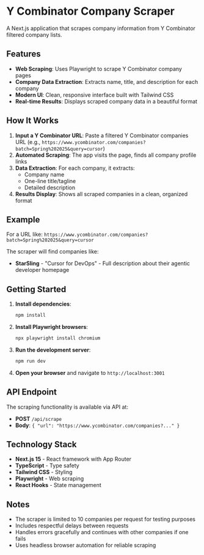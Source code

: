 # Y Combinator Company Scraper

A Next.js application that scrapes company information from Y Combinator filtered company lists.

## Features

- **Web Scraping**: Uses Playwright to scrape Y Combinator company pages
- **Company Data Extraction**: Extracts name, title, and description for each company
- **Modern UI**: Clean, responsive interface built with Tailwind CSS
- **Real-time Results**: Displays scraped company data in a beautiful format

## How It Works

1. **Input a Y Combinator URL**: Paste a filtered Y Combinator companies URL (e.g., `https://www.ycombinator.com/companies?batch=Spring%202025&query=cursor`)
2. **Automated Scraping**: The app visits the page, finds all company profile links
3. **Data Extraction**: For each company, it extracts:
   - Company name
   - One-line title/tagline
   - Detailed description
4. **Results Display**: Shows all scraped companies in a clean, organized format

## Example

For a URL like: `https://www.ycombinator.com/companies?batch=Spring%202025&query=cursor`

The scraper will find companies like:
- **StarSling** - "Cursor for DevOps" - Full description about their agentic developer homepage

## Getting Started

1. **Install dependencies**:
   ```bash
   npm install
   ```

2. **Install Playwright browsers**:
   ```bash
   npx playwright install chromium
   ```

3. **Run the development server**:
   ```bash
   npm run dev
   ```

4. **Open your browser** and navigate to `http://localhost:3001`

## API Endpoint

The scraping functionality is available via API at:
- **POST** `/api/scrape`
- **Body**: `{ "url": "https://www.ycombinator.com/companies?..." }`

## Technology Stack

- **Next.js 15** - React framework with App Router
- **TypeScript** - Type safety
- **Tailwind CSS** - Styling
- **Playwright** - Web scraping
- **React Hooks** - State management

## Notes

- The scraper is limited to 10 companies per request for testing purposes
- Includes respectful delays between requests
- Handles errors gracefully and continues with other companies if one fails
- Uses headless browser automation for reliable scraping
